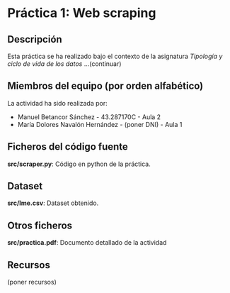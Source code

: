 # Práctica 1: Web scraping

## Descripción

Esta práctica se ha realizado bajo el contexto de la asignatura _Tipología y ciclo de vida de los datos_ ...(continuar)

## Miembros del equipo (por orden alfabético)

La actividad ha sido realizada por:

* Manuel Betancor Sánchez - 43.287170C - Aula 2
* María Dolores Navalón Hernández - (poner DNI) - Aula 1

## Ficheros del código fuente

**src/scraper.py**: Código en python de la práctica.

## Dataset

**src/lme.csv**: Dataset obtenido.

## Otros ficheros

**src/practica.pdf**: Documento detallado de la actividad

## Recursos

(poner recursos)
